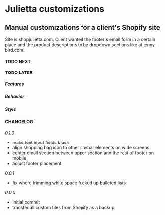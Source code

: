 # Julietta customizations

## Manual customizations for a client's Shopify site

Site is shopjulietta.com. Client wanted the footer's email form in a certain place and the product descriptions to be dropdown sections like at jenny-bird.com.

#### TODO NEXT

#### TODO LATER

##### Features

##### Behavior

##### Style

#### CHANGELOG

_0.1.0_

- make text input fields black
- align shopping bag icon to other navbar elements on wide screens
- center email section between upper section and the rest of footer on mobile
- adjust footer placement

_0.0.1_

- fix where trimming white space fucked up bulleted lists

_0.0.0_

- Initial commit
- transfer all custom files from Shopify as a backup
